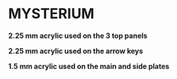 # MYSTERIUM

**2.25 mm acrylic used on the 3 top panels**

**2.25 mm acrylic used on the arrow keys**

**1.5 mm acrylic used on the main and side plates**